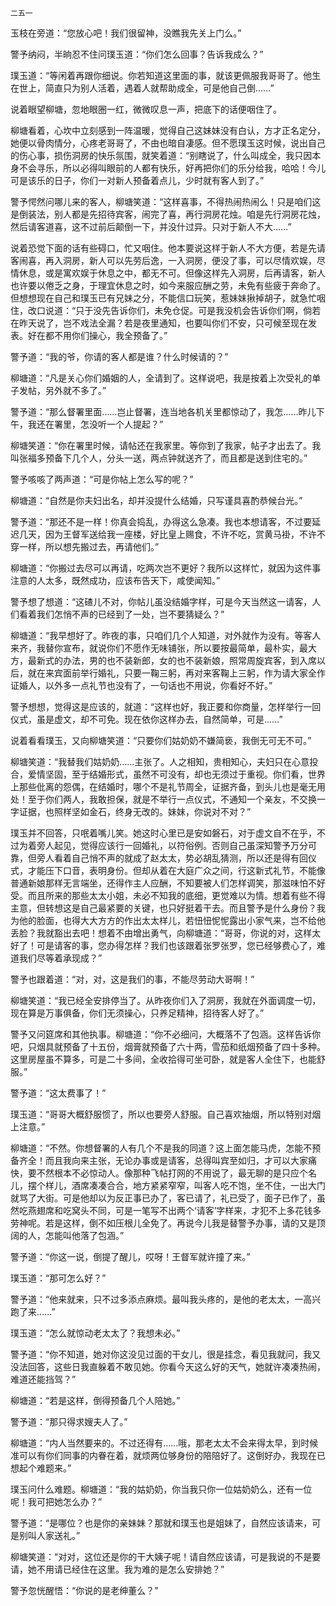     二五一 

   玉枝在旁道：“您放心吧！我们很留神，没瞧我先关上门么。”

   警予纳闷，半晌忍不住问璞玉道：“你们怎么回事？告诉我成么？”

   璞玉道：“等闲着再跟你细说。你若知道这里面的事，就该更佩服我哥哥了。他生在世上，简直只为别人活着，遇着人就帮助成全，可是他自己倒……”

   说着眼望柳塘，忽地眼圈一红，微微叹息一声，把底下的话便咽住了。

   柳塘看着，心坎中立刻感到一阵温暖，觉得自己这妹妹没有白认，方才正名定分，她便以骨肉情分，心疼老哥哥了，不由也暗自凄感。但不愿璞玉这时候，说出自己的伤心事，损伤洞房的快乐氛围，就笑着道：“别瞎说了，什么叫成全，我只因本身不会寻乐，所以必得叫眼前的人都有快乐，好再把你们的乐分给我，哈哈！今儿可是该乐的日子，你们一对新人预备着点儿，少时就有客人到了。”

   警予愕然问哪儿来的客人，柳塘笑道：“这样喜事，不得热闹热闹么！只是咱们这是倒装法，别人都是先招待宾客，闹完了喜，再行洞房花烛。咱是先行洞房花烛，然后请客道喜，这不过前后颠倒一下，并没什过异。只对于新人不大……”

   说着恐觉下面的话有些碍口，忙又咽住。他本要说这样于新人不大方便，若是先请客闹喜，再入洞房，新人可以先劳后逸，一入洞房，便没了事，可以尽情欢娱，尽情休息，或是寓欢娱于休息之中，都无不可。但像这样先入洞房，后再请客，新人也许要以倦乏之身，于理宜休息之时，如今来服应酬之劳，未免有些疲于奔命了。但想想现在自己和璞玉已有兄妹之分，不能信口玩笑，惹妹妹揪掉胡子，就急忙咽住，改口说道：“只于没先告诉你们，未免仓促。可是我没机会告诉你们啊，倘若在昨天说了，岂不戏法全漏？若是夜里通知，也要叫你们不安，只可候至现在发表。好在都不用你们操心，我全预备了。”

   警予道：“我的爷，你请的客人都是谁？什么时候请的？”

   柳塘道：“凡是关心你们婚姻的人，全请到了。这样说吧，我是按着上次受礼的单子发帖，另外就不多了。”

   警予道：“那么督署里面……岂止督署，连当地各机关里都惊动了，我怎……昨儿下午，我还在署里，怎没听一个人提起？”

   柳塘笑道：“你在署里时候，请帖还在我家里。等你到了我家，帖子才出去了。我叫张福多预备下几个人，分头一送，两点钟就送齐了，而且都是送到住宅的。”

   警予咳咳了两声道：“可是你帖上怎么写的呢？”

   柳塘道：“自然是你夫妇出名，却并没提什么结婚，只写谨具喜酌恭候台光。”

   警予道：“那还不是一样！你真会捣乱，办得这么急凑。我也本想请客，不过要延迟几天，因为王督军送给我一座楼，好比皇上赐食，不许不吃，赏黄马褂，不许不穿一样，所以想先搬过去，再请他们。”

   柳塘道：“你搬过去尽可以再请，吃两次岂不更好？我所以这样忙，就因为这件事注意的人太多，既然成功，应该布告天下，咸使闻知。”

   警予想了想道：“这碴儿不对，你帖儿虽没结婚字样，可是今天当然这一请客，人们看着我们怎悄不声的已经到了一处，岂不要猜疑么？”

   柳塘道：“我早想好了。昨夜的事，只咱们几个人知道，对外就作为没有。等客人来齐，我替你宣布，就说你们不愿作无味铺张，所以要按最简单，最朴实，最大方，最新式的办法，男的也不装新郎，女的也不装新娘，照常周旋宾客，到入席以后，就在来宾面前举行婚礼，只要一鞠三躬，再对来客鞠上三躬，作为请大家全作证婚人，以外多一点礼节也没有了，一句话也不用说，你看好不好。”

   警予想想，觉得这是应该的，就道：“这样也好，我正要和你商量，怎样举行一回仪式，虽是虚文，却不可免。现在依你这样办去，自然简单，可是……”

   说着看看璞玉，又向柳塘笑道：“只要你们姑奶奶不嫌简亵，我倒无可无不可。”

   柳塘笑道：“我替我们姑奶奶……主张了。人之相知，贵相知心，夫妇只在心意投合，爱情坚固，至于结婚形式，虽然不可没有，却也无须过于重视。你们看，世界上那些仳离的怨偶，在结婚时，哪个不是礼节周全，证据齐备，到头儿也是毫无用处！至于你们两人，我敢担保，就是不举行一点仪式，不通知一个亲友，不交换一字证据，也照样坚如金石，终身无改的。妹妹，你说对不对？”

   璞玉并不回答，只呡着嘴儿笑。她这时心里已是安如磐石，对于虚文自不在乎，不过为着旁人起见，觉得应该行一回婚礼，以符俗例。否则自己虽深知警予万分可靠，但旁人看着自己悄不声的就成了赵太太，势必胡乱猜测，所以还是得有回仪式，才能压下口音，表明身份。但却从着在大庭广众之间，行这新式礼节，不能像普通新娘那样无言端坐，还得作主人应酬，不知要被人们怎样调笑，那滋味怕不好受。而且所来的那些太太小姐，未必不知我的底细，更觉难以为情。想着有些不得主意，但转想这是自己最紧要的关键，也只好挺着干去。而且警予是什么身份？我为他的脸面，也得大大方方的作出太太样儿，若忸忸怩怩露出小家气来，岂不给他丢脸？我就豁出去吧！想着不由增出勇气，向柳塘道：“哥哥，你说的对，这样太好了！可是请客的事，您办得怎样？我们也该跟着张罗张罗，您已经够费心了，难道我们尽等着承现成？”

   警予也跟着道：“对，对，这是我们的事，不能尽劳动大哥啊！”

   柳塘笑道：“我已经全安排停当了。从昨夜你们入了洞房，我就在外面调度一切，现在算是万事俱备，你们无须操心，只养足精神，招待客人好了。”

   警予又问筵席和其他执事。柳塘道：“你不必细问，大概落不了包涵。这样告诉你吧，只烟具就预备了十五份，烟膏就预备了六十两，雪茄和纸烟预备了四十多种。这里房屋虽不算多，可是二十多间，全收拾得可坐可卧，就是客人全住下，也能舒服。”

   警予道：“这太费事了！”

   璞玉道：“哥哥大概舒服惯了，所以也要旁人舒服。自己喜欢抽烟，所以特别对烟上注意。”

   柳塘道：“不然。你想督署的人有几个不是我的同道？这上面怎能马虎，怎能不预备齐全！而且我向来主张，无论办事或是请客，总得叫宾至如归，才可以大家痛快，要不然根本不必惊动人。像那种飞帖打网的不用说了，最无聊的是只应个名儿，摆个样儿，酒席凑凑合合，地方紧紧窄窄，叫客人吃不饱，坐不住，一出大门就骂了大街。可是他却以为反正事已办了，客已请了，礼已受了，面子已作了，虽然吃燕翅席和吃窝头不同，可是一笔写不出两个‘请客’字样来，才犯不上多花钱多劳神呢。若是这样，倒不如压根儿全免了。再说今儿我是替警予办事，请的又是顶阔的人，怎能叫他落了包涵。”

   警予道：“你这一说，倒提了醒儿，哎呀！王督军就许撞了来。”

   璞玉道：“那可怎么好？”

   警予道：“他来就来，只不过多添点麻烦。最叫我头疼的，是他的老太太，一高兴跑了来……”

   璞玉道：“怎么就惊动老太太了？我想未必。”

   警予道：“你不知道，她对你这没见过面的干女儿，很是挂念，看见我就问，我又没法回答，这些日我直躲着不敢见她。你看今天这么好的天气，她就许凑凑热闹，难道还能挡驾？”

   柳塘道：“若是这样，倒得预备几个人陪她。”

   警予道：“那只得求嫂夫人了。”

   柳塘道：“内人当然要来的。不过还得有……哦，那老太太不会来得太早，到时候准可以有你们同事的内眷在着，就烦两位够身份的陪陪好了。这倒好办，我现在已想起个难题来。”

   璞玉问什么难题。柳塘道：“我的姑奶奶，你当我只你一位姑奶奶么，还有一位呢！我可把她怎么办？”

   警予道：“是哪位？也是你的亲妹妹？那就和璞玉也是姐妹了，自然应该请来，可是别叫人家送礼。”

   柳塘笑道：“对对，这位还是你的干大姨子呢！请自然应该请，可是我说的不是要请，她不用请已经住在这里。我为难的是怎么安排她？”

   警予忽恍醒悟：“你说的是老绅董么？”

